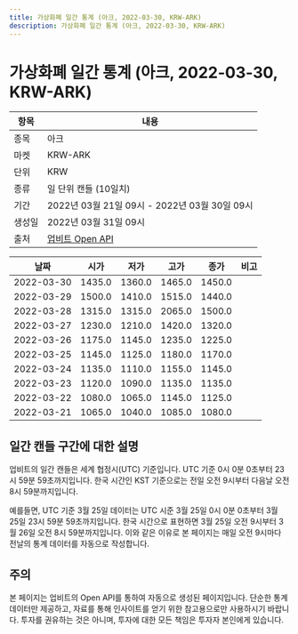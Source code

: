 ```yaml
---
title: 가상화폐 일간 통계 (아크, 2022-03-30, KRW-ARK)
description: 가상화폐 일간 통계 (아크, 2022-03-30, KRW-ARK)
---
```



가상화폐 일간 통계 (아크, 2022-03-30, KRW-ARK)
===

|항목|내용|
|--|--|
|종목|아크|
|마켓|KRW-ARK|
|단위|KRW|
|종류|일 단위 캔들 (10일치)|
|기간|2022년 03월 21일 09시 - 2022년 03월 30일 09시|
|생성일|2022년 03월 31일 09시|
|출처|[업비트 Open API](https://docs.upbit.com)|


|날짜|시가|저가|고가|종가|비고|
|--|--|--|--|--|--|
|2022-03-30|1435.0|1360.0|1465.0|1450.0|    |
|2022-03-29|1500.0|1410.0|1515.0|1440.0|    |
|2022-03-28|1315.0|1315.0|2065.0|1500.0|    |
|2022-03-27|1230.0|1210.0|1420.0|1320.0|    |
|2022-03-26|1175.0|1145.0|1235.0|1225.0|    |
|2022-03-25|1145.0|1125.0|1180.0|1170.0|    |
|2022-03-24|1135.0|1110.0|1155.0|1145.0|    |
|2022-03-23|1120.0|1090.0|1135.0|1135.0|    |
|2022-03-22|1080.0|1065.0|1145.0|1125.0|    |
|2022-03-21|1065.0|1040.0|1085.0|1080.0|    |


일간 캔들 구간에 대한 설명
---


업비트의 일간 캔들은 세계 협정시(UTC) 기준입니다. 
UTC 기준 0시 0분 0초부터 23시 59분 59초까지입니다. 
한국 시간인 KST 기준으로는 전일 오전 9시부터 다음날 오전 8시 59분까지입니다. 


예를들면, UTC 기준 3월 25일 데이터는 UTC 시준 3월 25일 0시 0분 0초부터 3월 25일 23시 59분 59초까지입니다. 
한국 시간으로 표현하면 3월 25일 오전 9시부터 3월 26일 오전 8시 59분까지입니다. 
이와 같은 이유로 본 페이지는 매일 오전 9시마다 전날의 통계 데이터를 자동으로 작성합니다. 


주의
---


본 페이지는 업비트의 Open API를 통하여 자동으로 생성된 페이지입니다. 
단순한 통계 데이터만 제공하고, 자료를 통해 인사이트를 얻기 위한 참고용으로만 사용하시기 바랍니다. 
투자를 권유하는 것은 아니며, 투자에 대한 모든 책임은 투자자 본인에게 있습니다. 
